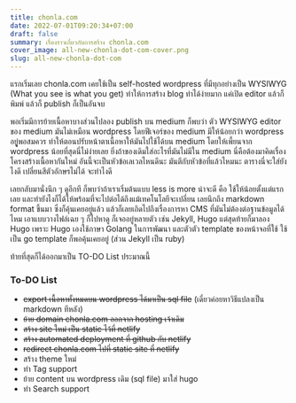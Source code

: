 ```yaml
---
title: chonla.com
date: 2022-07-01T09:20:34+07:00
draft: false
summary: เรื่องราวเกี่ยวกับการสร้าง chonla.com
cover_image: all-new-chonla-dot-com-cover.png
slug: all-new-chonla-dot-com
---
```


แรกเริ่มเลย chonla.com เคยใช้เป็น self-hosted wordpress ที่มีทุกอย่างเป็น WYSIWYG (What you see is what you get) ทำให้การสร้าง blog ทำได้ง่ายมาก แค่เปิด editor แล้วก็พิมพ์ แล้วก็ publish ก็เป็นอันจบ

พอเริ่มมีการย้ายเนื้อหาบางส่วนไปลอง publish บน medium ก็พบว่า ตัว WYSIWYG editor ของ medium มันไม่เหมือน wordpress โดยฟีเจอร์ของ medium มีให้น้อยกว่า wordpress อยูู่พอสมควร ทำให้ตอนปรับหน้าตาเนื้อหาให้มันไปใช้ได้บน medium โดยให้เพี้ยนจาก wordpress น้อยที่สุดนี่ไม่ง่ายเลย ยิ่งถ้าของเดิมใส่อะไรที่มันไม่มีใน medium นี่คือต้องมาคิดเรื่องโครงสร้างเนื้อหากันใหม่ อันนี้จะเป็นหัวข้อเลเวลไหนดีนะ มันตีกับหัวข้อที่แล้วไหมนะ ตารางนี่จะใส่ยังไงดี เปลี่ยนสีตัวอักษรไม่ได้ จะทำไงดี

เลยกลับมานั่งนึก ๆ ดูอีกที ก็พบว่าถ้าเราเริ่มต้นแบบ less is more น่าจะดี คือ ใช้ให้น้อยตั้งแต่แรกเลย และทำยังไงก็ได้ให้พร้อมที่จะไปต่อได้ถึงแม้เทคโนโลยีจะเปลี่ยน เลยนึกถึง markdown format ขึ้นมา ซึ่งก็คุ้นเคยอยู่แล้ว แล้วก็เลยเถิดไปถึงเรื่องการหา CMS ที่มันไม่ต้องต่อฐานข้อมูลได้ไหม เอาแบบวางไฟล์เฉย ๆ ก็ไปหาดู ก็เจออยู่หลายตัว เช่น Jekyll, Hugo แต่สุดท้ายก็มาลอง Hugo เพราะ Hugo เองใช้ภาษา Golang ในการพัฒนา และตัวตัว template ของหน้าจอที่ใช้ ใช้เป็น go template ก็พอคุ้นเคยอยู่ (ส่วน Jekyll เป็น ruby)

ท้ายที่สุดก็ได้ออกมาเป็น TO-DO List ประมาณนี้

### To-DO List

* ~~export เนื้อหาทั้งหมดบน wordpress ได้มาเป็น sql file~~ (เดี๋ยวค่อยหาวิธีแปลงเป็น markdown ทีหลัง)
* ~~ย้าย domain chonla.com ออกจาก hosting เจ้าเดิม~~
* ~~สร้าง site ใหม่ เป็น static ไว้ที่ netlify~~
* ~~สร้าง automated deployment ที่ github กับ netlify~~
* ~~redirect chonla.com ไปที่ static site ที่ netlify~~
* สร้าง theme ใหม่
* ทำ Tag support
* ย้าย content บน wordpress เดิม (sql file) มาใส่ hugo
* ทำ Search support
